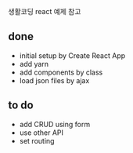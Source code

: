 생활코딩 react 예제 참고

## done
- initial setup by Create React App
- add yarn
- add components by class
- load json files by ajax

## to do
- add CRUD using form
- use other API
- set routing
